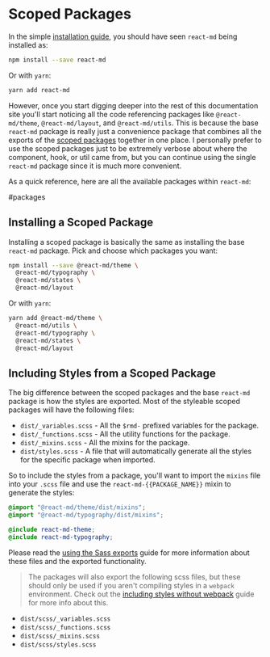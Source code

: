 # Scoped Packages

In the simple [installation guide], you should have seen `react-md` being
installed as:

```sh
npm install --save react-md
```

Or with `yarn`:

```sh
yarn add react-md
```

However, once you start digging deeper into the rest of this documentation site
you'll start noticing all the code referencing packages like `@react-md/theme`,
`@react-md/layout`, and `@react-md/utils`. This is because the base `react-md`
package is really just a convenience package that combines all the exports of
the [scoped packages] together in one place. I personally prefer to use the
scoped packages just to be extremely verbose about where the component, hook, or
util came from, but you can continue using the single `react-md` package since
it is much more convenient.

As a quick reference, here are all the available packages within `react-md`:

#packages

## Installing a Scoped Package

Installing a scoped package is basically the same as installing the base
`react-md` package. Pick and choose which packages you want:

```sh
npm install --save @react-md/theme \
  @react-md/typography \
  @react-md/states \
  @react-md/layout
```

Or with `yarn`:

```sh
yarn add @react-md/theme \
  @react-md/utils \
  @react-md/typography \
  @react-md/states \
  @react-md/layout
```

## Including Styles from a Scoped Package

The big difference between the scoped packages and the base `react-md` package
is how the styles are exported. Most of the styleable scoped packages will have
the following files:

- `dist/_variables.scss` - All the `$rmd-` prefixed variables for the package.
- `dist/_functions.scss` - All the utility functions for the package.
- `dist/_mixins.scss` - All the mixins for the package.
- `dist/styles.scss` - A file that will automatically generate all the styles
  for the specific package when imported.

So to include the styles from a package, you'll want to import the `mixins` file
into your `.scss` file and use the `react-md-{{PACKAGE_NAME}}` mixin to generate
the styles:

```scss
@import "@react-md/theme/dist/mixins";
@import "@react-md/typography/dist/mixins";

@include react-md-theme;
@include react-md-typography;
```

Please read the [using the Sass exports] guide for more information about these
files and the exported functionality.

> The packages will also export the following scss files, but these should only
> be used if you aren't compiling styles in a `webpack` environment. Check out
> the [including styles without webpack] guide for more info about this.

- `dist/scss/_variables.scss`
- `dist/scss/_functions.scss`
- `dist/scss/_mixins.scss`
- `dist/scss/styles.scss`

[installation guide]: /guides/installation
[scoped packages]: https://docs.npmjs.com/misc/scope
[including styles without webpack]: /guides/including-styles-without-webpack
[using the sass exports]: /guides/using-the-sass-exports
